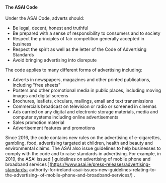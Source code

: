 ####  The ASAI Code

Under the ASAI Code, adverts should:

  * Be legal, decent, honest and truthful 
  * Be prepared with a sense of responsibility to consumers and to society 
  * Respect the principles of fair competition generally accepted in business 
  * Respect the spirit as well as the letter of the Code of Advertising Standards 
  * Avoid bringing advertising into disrepute 

The code applies to many different forms of advertising including:

  * Adverts in newspapers, magazines and other printed publications, including "free sheets" 
  * Posters and other promotional media in public places, including moving images and digital screens 
  * Brochures, leaflets, circulars, mailings, email and text transmissions 
  * Commercials broadcast on television or radio or screened in cinemas 
  * Ads carried on any digital and electronic storage materials, media and computer systems including online advertisements 
  * Sales promotion material 
  * Advertisement features and promotions 

Since 2016, the code contains new rules on the advertising of e-cigarettes,
gambling, food, advertising targeted at children, health and beauty and
environmental claims. The ASAI also issue guidelines to help businesses to
comply with the code and to raise standards in advertising. For example, in
2019, the ASAI issued [ guidelines on advertising of mobile phone and
broadband services ](https://www.asai.ie/press-releases/advertising-standards-
authority-for-ireland-asai-issues-new-guidelines-relating-to-the-advertising-
of-mobile-phone-and-broadband-services/) .
